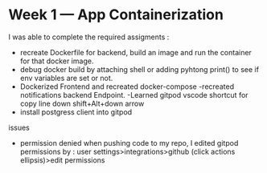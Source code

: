 # Week 1 — App Containerization
I was able to complete the required assigments :
- recreate Dockerfile for backend, build an image and run the container for that docker image.
- debug docker build by attaching shell or adding pyhtong print() to see if env variables are set or not.
- Dockerized Frontend and recreated docker-compose
-recreated notifications backend Endpoint.
-Learned gitpod vscode shortcut for copy line down  shift+Alt+down arrow
- install postgress client into gitpod


issues
- permission denied when pushing code to my repo, I edited gitpod permissions by :   user settings>integrations>github (click actions ellipsis)>edit permissions